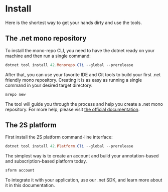 # Install

Here is the shortest way to get your hands dirty and use the tools.

## The .net mono repository

To install the mono-repo CLI, you need to have the dotnet ready on your machine and then run a single command:

``` powershell
dotnet tool install 42.Monorepo.Cli --global --prerelease
```

After that, you can use your favorite IDE and Git tools to build your first .net friendly mono repository. Creating it is as easy as running a single command in your desired target directory:

``` powershell
mrepo new
```

The tool will guide you through the process and help you create a .net mono repository. For more help, please visit [the official documentation](https://github.com/akobr/mono.me/blob/main/docs/Monorepo/README.md).

## The 2S platform

First install the 2S platform command-line interface:

``` powershell
dotnet tool install 42.Platform.Cli --global --prerelease
```

The simplest way is to create an account and build your annotation-based and subscription-based platform today.

``` powershell
sform account
```

To integrate it with your application, use our .net SDK, and learn more about it in this documentation.